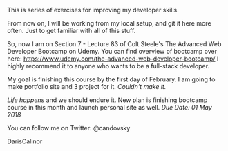 This is series of exercises for improving my developer skills.

From now on, I will be working from my local setup, and git it here more often. Just to get familiar with all of this stuff.

So, now I am on Section 7 - Lecture 83 of Colt Steele's The Advanced Web Developer Bootcamp on Udemy.
You can find overview of bootcamp over here: https://www.udemy.com/the-advanced-web-developer-bootcamp/
I highly recommend it to anyone who wants to be a full-stack developer.

My goal is finishing this course by the first day of February. I am going to make portfolio site and 3 project for it. _Couldn't make it._

_Life happens_ and we should endure it. New plan is finishing bootcamp course in this month and launch personal site as well. _Due Date: 01 May 2018_

You can follow me on Twitter: @candovsky

DarisCalinor

